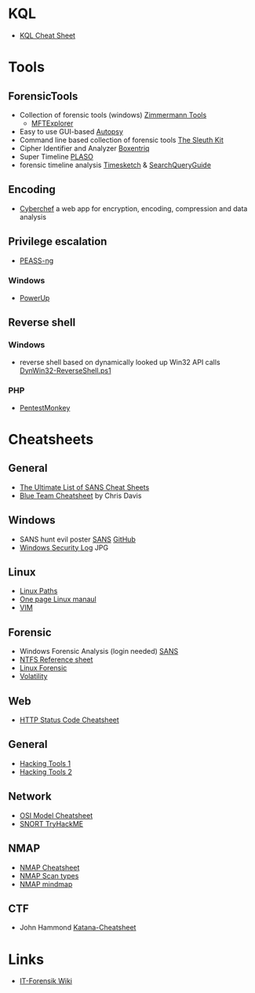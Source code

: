 # KQL
- [KQL Cheat Sheet](https://github.com/fankyorg/IT-Sec/blob/main/Cheatsheets/kql_cheat_sheet_v01.pdf)
# Tools
## ForensicTools
- Collection of forensic tools (windows) [Zimmermann Tools](https://ericzimmerman.github.io/#!index.md)
  -  [MFTExplorer](https://fanky.org/MFTExplorer/)
- Easy to use GUI-based [Autopsy](https://www.autopsy.com/)
- Command line based collection of forensic tools [The Sleuth Kit](http://sleuthkit.org/)
- Cipher Identifier and Analyzer [Boxentriq](https://www.boxentriq.com/code-breaking/cipher-identifier)
- Super Timeline [PLASO](https://github.com/log2timeline/plaso)
- forensic timeline analysis [Timesketch](https://github.com/google/timesketch) & [SearchQueryGuide](https://github.com/kovakina/timesketch/blob/master/docs/SearchQueryGuide.md)

## Encoding
- [Cyberchef](https://gchq.github.io/CyberChef/) a web app for encryption, encoding, compression and data analysis

## Privilege escalation
- [PEASS-ng](https://github.com/carlospolop/PEASS-ng)
### Windows
- [PowerUp](https://github.com/PowerShellMafia/PowerSploit/blob/master/Privesc/PowerUp.ps1)

## Reverse shell
### Windows
-  reverse shell based on dynamically looked up Win32 API calls [DynWin32-ReverseShell.ps1](https://gist.github.com/qtc-de/a87b2c97fd9e0330ad2dc67789a62ba5)
### PHP
- [PentestMonkey](https://github.com/pentestmonkey/php-reverse-shell/blob/master/php-reverse-shell.php)

# Cheatsheets
## General
- [The Ultimate List of SANS Cheat Sheets](https://www.sans.org/blog/the-ultimate-list-of-sans-cheat-sheets/)
- [Blue Team Cheatsheet](https://github.com/fankyorg/IT-Sec/blob/main/Cheatsheets/BlueTeam-ChrisDavis.pdf) by Chris Davis 

## Windows
- SANS hunt evil poster [SANS](https://www.sans.org/posters/hunt-evil/) [GitHub](https://github.com/fankyorg/IT-Sec/blob/main/Cheatsheets/165.pdf)
- [Windows Security Log](https://github.com/fankyorg/IT-Sec/blob/main/Cheatsheets/WindowsSecurityLog.jpg) JPG

## Linux
- [Linux Paths](https://github.com/fankyorg/IT-Sec/blob/main/Cheatsheets/Linux-PathCheatsheet.jpg)
- [One page Linux manaul](https://github.com/fankyorg/IT-Sec/blob/main/Cheatsheets/onepagelinuxmanual.png)
- [VIM](https://github.com/fankyorg/IT-Sec/blob/main/Cheatsheets/vimcheatsheet.jpg)

## Forensic
- Windows Forensic Analysis (login needed) [SANS](https://www.sans.org/posters/windows-forensic-analysis/)
- [NTFS Reference sheet](https://www.writeblocked.org/resources/NTFS_CHEAT_SHEETS.pdf)
- [Linux Forensic](https://github.com/fankyorg/IT-Sec/blob/main/Cheatsheets/Linux-Forensics.pdf)
- [Volatility](https://github.com/fankyorg/IT-Sec/blob/main/Cheatsheets/CheatSheet_Volatility_v2.4.pdf)

## Web
- [HTTP Status Code Cheatsheet](https://github.com/fankyorg/IT-Sec/blob/main/Cheatsheets/http-status-codes.jpg)

## General
- [Hacking Tools 1](https://github.com/fankyorg/IT-Sec/blob/main/Cheatsheets/HackingToolsCheatSheet1.jpg)
- [Hacking Tools 2](https://github.com/fankyorg/IT-Sec/blob/main/Cheatsheets/HackingToolsCheatSheet2.jpg)

## Network
- [OSI Model Cheatsheet](https://github.com/fankyorg/IT-Sec/blob/main/Cheatsheets/osicheatsheet.jpg)
- [SNORT TryHackME](https://github.com/fankyorg/IT-Sec/blob/main/Cheatsheets/Snort%20Cheatsheet%20-%20TryHackMe.pdf)

## NMAP
- [NMAP Cheatsheet](https://github.com/fankyorg/IT-Sec/blob/main/Cheatsheets/nmap.jpg)
- [NMAP Scan types](https://github.com/fankyorg/IT-Sec/blob/main/Cheatsheets/nmap-scantypes.jpg)
- [NMAP mindmap](https://github.com/fankyorg/IT-Sec/blob/main/Cheatsheets/nmap-mindmap.png)

## CTF
- John Hammond [Katana-Cheatsheet](https://github.com/JohnHammond/ctf-katana)

# Links
- [IT-Forensik Wiki](https://it-forensik.fiw.hs-wismar.de/index.php/Hauptseite)

